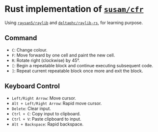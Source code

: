 # Rust implementation of [`susam/cfr`](https://github.com/susam/cfr)

Using [`raysan5/raylib`](https://github.com/raysan5/raylib) and [`deltaphc/raylib-rs`](https://github.com/deltaphc/raylib-rs), for learning purpose.

## Command
* `C`: Change colour.
* `F`: Move forward by one cell and paint the new cell.
* `R`: Rotate right (clockwise) by 45°.
* `[`: Begin a repeatable block and continue executing subsequent code.
* `]`: Repeat current repeatable block once more and exit the block.

## Keyboard Control
* `Left/Right Arrow`: Move cursor.
* `Alt + Left/Right Arrow`: Rapid move cursor.
* `Delete`: Clear input.
* `Ctrl + C`: Copy input to clipboard.
* `Ctrl + V`: Paste clipboard to input.
* `Alt + Backspace`: Rapid backspace.
